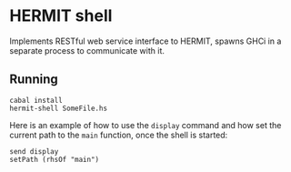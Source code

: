 # HERMIT shell

Implements RESTful web service interface to HERMIT,
spawns GHCi in a separate process to communicate with it.

## Running

    cabal install
    hermit-shell SomeFile.hs

Here is an example of how to use the `display` command and how set the current
path to the `main` function, once the shell is started:

    send display
    setPath (rhsOf "main")
